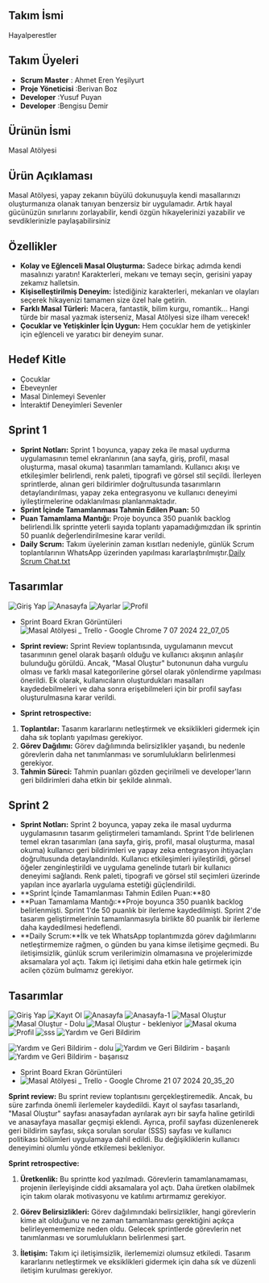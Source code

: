 ## Takım İsmi
Hayalperestler

## Takım Üyeleri
* **Scrum Master** : Ahmet Eren Yeşilyurt
* **Proje Yöneticisi** :Berivan Boz
* **Developer** :Yusuf Puyan
* **Developer** :Bengisu Demir




## Ürünün İsmi
Masal Atölyesi
## Ürün Açıklaması
Masal Atölyesi, yapay zekanın büyülü dokunuşuyla kendi masallarınızı oluşturmanıza olanak tanıyan benzersiz bir uygulamadır. Artık hayal gücünüzün sınırlarını zorlayabilir, kendi özgün hikayelerinizi yazabilir ve sevdiklerinizle paylaşabilirsiniz

## Özellikler

* **Kolay ve Eğlenceli Masal Oluşturma:** Sadece birkaç adımda kendi masalınızı yaratın! Karakterleri, mekanı ve temayı seçin, gerisini yapay zekamız halletsin.
* **Kişiselleştirilmiş Deneyim:** İstediğiniz karakterleri, mekanları ve olayları seçerek hikayenizi tamamen size özel hale getirin.
* **Farklı Masal Türleri:** Macera, fantastik, bilim kurgu, romantik... Hangi türde bir masal yazmak isterseniz, Masal Atölyesi size ilham verecek!
* **Çocuklar ve Yetişkinler İçin Uygun:** Hem çocuklar hem de yetişkinler için eğlenceli ve yaratıcı bir deneyim sunar.

## Hedef Kitle
* Çocuklar
* Ebeveynler
* Masal Dinlemeyi Sevenler
* İnteraktif Deneyimleri Sevenler

## Sprint 1
* **Sprint Notları:** Sprint 1 boyunca, yapay zeka ile masal uydurma uygulamasının temel ekranlarının (ana sayfa, giriş, profil, masal oluşturma, masal okuma) tasarımları tamamlandı. Kullanıcı akışı ve etkileşimler belirlendi, renk paleti, tipografi ve görsel stil seçildi. İlerleyen sprintlerde, alınan geri bildirimler doğrultusunda tasarımların detaylandırılması, yapay zeka entegrasyonu ve kullanıcı deneyimi iyileştirmelerine odaklanılması planlanmaktadır.
* **Sprint İçinde Tamamlanması Tahmin Edilen Puan:** 50
* **Puan Tamamlama Mantığı:** Proje boyunca 350 puanlık backlog belirlendi.İlk sprintte yeterli sayıda toplantı yapamadığımızdan ilk sprintin 50 puanlık değerlendirilmesine karar verildi.
* **Daily Scrum:** Takım üyelerinin zaman kısıtları nedeniyle, günlük Scrum toplantılarının WhatsApp üzerinden yapılması kararlaştırılmıştır.[Daily Scrum Chat.txt](https://github.com/user-attachments/files/16132315/Daily.Scrum.Chat.txt)

## Tasarımlar

![Giriş Yap](https://github.com/yesilyurtahmeteren/38-flutterBootCamp/assets/116821250/8a94aa53-9aa5-42cb-9e3a-aa7217495533) ![Anasayfa](https://github.com/yesilyurtahmeteren/38-flutterBootCamp/assets/116821250/c14bfef6-50cd-4ad7-8883-32f5064f4eb9) ![Ayarlar](https://github.com/yesilyurtahmeteren/38-flutterBootCamp/assets/116821250/ce5fc1a7-0c48-49e7-946e-c2740aa5c596) ![Profil](https://github.com/yesilyurtahmeteren/38-flutterBootCamp/assets/116821250/107a399b-48f5-4650-b7a5-2ca716e92fab)

* Sprint Board Ekran Görüntüleri
![Masal Atölyesi _ Trello - Google Chrome 7 07 2024 22_07_05](https://github.com/yesilyurtahmeteren/38-flutterBootCamp/assets/116821250/488db378-64ab-414e-a1e4-a2e67e9b67f8)

* **Sprint review:**
Sprint Review toplantısında, uygulamanın mevcut tasarımının genel olarak başarılı olduğu ve kullanıcı akışının anlaşılır bulunduğu görüldü. Ancak, "Masal Oluştur" butonunun daha vurgulu olması ve farklı masal kategorilerine görsel olarak yönlendirme yapılması önerildi. Ek olarak, kullanıcıların oluşturdukları masalları kaydedebilmeleri ve daha sonra erişebilmeleri için bir profil sayfası oluşturulmasına karar verildi.
* **Sprint retrospective:**
1. **Toplantılar:** Tasarım kararlarını netleştirmek ve eksiklikleri gidermek için daha sık toplantı yapılması gerekiyor.
2. **Görev Dağılımı:** Görev dağılımında belirsizlikler yaşandı, bu nedenle görevlerin daha net tanımlanması ve sorumlulukların belirlenmesi gerekiyor.
3. **Tahmin Süreci:** Tahmin puanları gözden geçirilmeli ve developer'ların geri bildirimleri daha etkin bir şekilde alınmalı.

## Sprint 2
* **Sprint Notları:** Sprint 2 boyunca, yapay zeka ile masal uydurma uygulamasının tasarım geliştirmeleri tamamlandı. Sprint 1'de belirlenen temel ekran tasarımları (ana sayfa, giriş, profil, masal oluşturma, masal okuma) kullanıcı geri bildirimleri ve yapay zeka entegrasyon ihtiyaçları doğrultusunda detaylandırıldı. Kullanıcı etkileşimleri iyileştirildi, görsel öğeler zenginleştirildi ve uygulama genelinde tutarlı bir kullanıcı deneyimi sağlandı. Renk paleti, tipografi ve görsel stil seçimleri üzerinde yapılan ince ayarlarla uygulama estetiği güçlendirildi.
* **Sprint İçinde Tamamlanması Tahmin Edilen Puan:**80
* **Puan Tamamlama Mantığı:**Proje boyunca 350 puanlık backlog belirlenmişti. Sprint 1'de 50 puanlık bir ilerleme kaydedilmişti. Sprint 2'de tasarım geliştirmelerinin tamamlanmasıyla birlikte 80 puanlık bir ilerleme daha kaydedilmesi hedeflendi.
* **Daily Scrum:**İlk ve tek WhatsApp toplantımızda görev dağılımlarını netleştirmemize rağmen, o günden bu yana kimse iletişime geçmedi. Bu iletişimsizlik, günlük scrum verilerimizin olmamasına ve projelerimizde aksamalara yol açtı. Takım içi iletişimi daha etkin hale getirmek için acilen çözüm bulmamız gerekiyor.
## Tasarımlar
![Giriş Yap](https://github.com/user-attachments/assets/c28cfc37-6deb-480e-a9ba-9b71e6abeee6)
![Kayıt Ol](https://github.com/user-attachments/assets/7737ff8c-68a0-499e-aca6-f1c9b942b1f4)
![Anasayfa](https://github.com/user-attachments/assets/ed6dd004-f3b5-4f35-9648-7de502ce9bbe)
![Anasayfa-1](https://github.com/user-attachments/assets/63620a7c-165a-4551-9eaa-be406d7fe116)
![Masal Oluştur](https://github.com/user-attachments/assets/40da2ead-5a45-4540-bc86-1cfbf012c449)
![Masal Oluştur - Dolu](https://github.com/user-attachments/assets/cf0dfe89-326b-4bf9-a675-3260e7fba04b)
![Masal Oluştur - bekleniyor](https://github.com/user-attachments/assets/5045c17d-2648-42d2-b18f-40c5be58af9c)
![Masal okuma](https://github.com/user-attachments/assets/eb872a3f-bd1a-4339-b2b5-ed1cbf297975)
![Profil](https://github.com/user-attachments/assets/ada10716-42f0-46aa-bbcb-1cded55c075d)
![sss](https://github.com/user-attachments/assets/2b63881d-0961-4536-9ab2-b291f07d396b)
![Yardım ve Geri Bildirim](https://github.com/user-attachments/assets/b45ec6b4-bfda-44cb-964c-e4c5751107f3)


![Yardım ve Geri Bildirim - dolu](https://github.com/user-attachments/assets/a20b9ee8-928b-436d-8651-d70eb6376c76)
![Yardım ve Geri Bildirim - başarılı](https://github.com/user-attachments/assets/f5669db7-77b4-415a-9677-8605b0fcd6dd)
![Yardım ve Geri Bildirim - başarısız](https://github.com/user-attachments/assets/b6bf896d-994d-4317-a6cc-c8dace17b14b)






* Sprint Board Ekran Görüntüleri
* ![Masal Atölyesi _ Trello - Google Chrome 21 07 2024 20_35_20](https://github.com/user-attachments/assets/4b0ce5be-a37a-481a-9622-d27b53e2ee88)

**Sprint review:** Bu sprint review toplantısını gerçekleştiremedik. Ancak, bu süre zarfında önemli ilerlemeler kaydedildi. Kayıt ol sayfası tasarlandı, "Masal Oluştur" sayfası anasayfadan ayrılarak ayrı bir sayfa haline getirildi ve anasayfaya masallar geçmişi eklendi. Ayrıca, profil sayfası düzenlenerek geri bildirim sayfası, sıkça sorulan sorular (SSS) sayfası ve kullanıcı politikası bölümleri uygulamaya dahil edildi. Bu değişikliklerin kullanıcı deneyimini olumlu yönde etkilemesi bekleniyor.


**Sprint retrospective:**
1. **Üretkenlik:** Bu sprintte kod yazılmadı. Görevlerin tamamlanamaması, projenin ilerleyişinde ciddi aksamalara yol açtı. Daha üretken olabilmek için takım olarak motivasyonu ve katılımı artırmamız gerekiyor.

2. **Görev Belirsizlikleri:** Görev dağılımındaki belirsizlikler, hangi görevlerin kime ait olduğunu ve ne zaman tamamlanması gerektiğini açıkça belirleyemememize neden oldu. Gelecek sprintlerde görevlerin net tanımlanması ve sorumlulukların belirlenmesi şart.
3. **İletişim:** Takım içi iletişimsizlik, ilerlememizi olumsuz etkiledi. Tasarım kararlarını netleştirmek ve eksiklikleri gidermek için daha sık ve düzenli iletişim kurulması gerekiyor.










